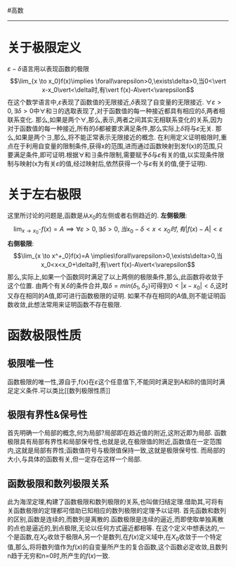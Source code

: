 #高数 

---
# 关于极限定义
$\varepsilon-\delta$语言用以表现函数的极限
$$\lim_{x \to x_0}f(x)\implies \forall\varepsilon>0,\exists\delta>0,当0<\vert x-x_0\vert<\delta时,有\vert f(x)-A\vert<\varepsilon$$
在这个数学语言中,$\varepsilon$表现了函数值的无限接近,$\delta$表现了自变量的无限接近.
$\forall\varepsilon>0,\exists\delta>0$中$\forall$和$\exists$的选取表现了,对于函数值的每一种接近都具有相应的$\delta$,两者相联系变化.
那么,如果是两个$\forall$,那么,表示,两者之间其实无相联系变化的关系,因为对于函数值的每一种接近,所有的$\delta$都被要求满足条件,那么实际上$\delta$将与$\varepsilon$无关.
那么,如果是两个$\exists$,那么,将不能正常表示无限接近的概念.
在利用定义证明极限时,重点在于利用自变量的限制条件,获得x的范围,进而通过函数映射到发f(x)的范围,只要满足条件,即可证明.根据$\forall$和$\exists$条件限制,需要赋予$\delta$与$\varepsilon$有关的值,以实现条件限制与映射(x为有关$\varepsilon$的值,经过映射后,依然获得一个与$\varepsilon$有关的值,便于证明).

# 关于左右极限
这里所讨论的问题是,函数是从$x_0$的左侧或者右侧趋近的.
**左侧极限**:
$$\lim_{x \to x^-_0}f(x)=A \implies\forall\varepsilon>0,\exists\delta>0,当x_0-\delta<x<x_0时,有\vert f(x)-A\vert<\varepsilon$$
**右侧极限**:
$$\lim_{x \to x^+_0}f(x)=A \implies\forall\varepsilon>0,\exists\delta>0,当x_0<x<x_0+\delta时,有\vert f(x)-A\vert<\varepsilon$$
那么,实际上,如果一个函数同时满足了以上两侧的极限条件,那么,此函数将收敛于这个位置.
由两个有关$\delta$的条件合并,取$\delta=min(\delta_1,\delta_2)$可得到$0<\vert x-x_0\vert<\delta$,这时又存在相同的A值,即可进行函数极限的证明.
如果不存在相同的A值,则不能证明函数收敛,此想法常用来证明函数不存在极限.

# 函数极限性质

## 极限唯一性
函数极限的唯一性,源自于,f(x)在$\varepsilon$这个任意值下,不能同时满足到A和B的值同时满足定义条件.可以类比[[数列极限性质]]
## 极限有界性&保号性
首先明确一个局部的概念,何为局部?局部即在趋近值的附近,这附近即为局部.
函数极限具有局部有界性和局部保号性,也就是说,在极限值的附近,函数值在一定范围内,这就是局部有界性;函数值符号与极限值保持一致,这就是极限保号性.
而局部的大小,与具体的函数有关,但一定存在这样一个局部.
## 函数极限和数列极限关系
此为海涅定理,构建了函数极限和数列极限的关系,也叫做归结定理.借助其,可将有关函数极限的定理都可借助已知相应的数列极限的定理予以证明.
首先函数和数列的区别,函数是连续的,而数列是离散的.函数极限是连续的逼近,而即使取单独离散的点也是逼近的,到点极限,无论以任何方式逼近都相等.
在这个定义中想表达的,一个是函数,在$X_0$收敛于极限A,另一个是数列,在$f(x)$定义域中,在$X_0$收敛于一个特定值,那么,将将数列值作为$f(x)$的自变量所产生的复合函数,这个函数必定收敛,且数列n趋于无穷和n=0时,所产生的$f(x)$一致.
